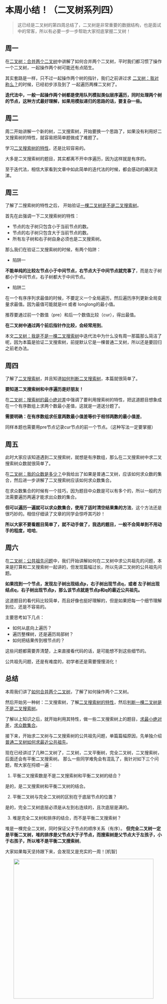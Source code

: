 

# 本周小结！（二叉树系列四）

> 这已经是二叉树的第四周总结了，二叉树是非常重要的数据结构，也是面试中的常客，所以有必要一步一步帮助大家彻底掌握二叉树！

## 周一

在[二叉树：合并两个二叉树](https://programmercarl.com/0617.合并二叉树.html)中讲解了如何合并两个二叉树，平时我们都习惯了操作一个二叉树，一起操作两个树可能还有点陌生。

其实套路是一样，只不过一起操作两个树的指针，我们之前讲过求 [二叉树：我对称么？](https://programmercarl.com/0101.对称二叉树.html)的时候，已经初步涉及到了 一起遍历两棵二叉树了。

**迭代法中，一般一起操作两个树都是使用队列模拟类似层序遍历，同时处理两个树的节点，这种方式最好理解，如果用模拟递归的思路的话，要复杂一些。**

## 周二

周二开始讲解一个新的树，二叉搜索树，开始要换一个思路了，如果没有利用好二叉搜索树的特性，就容易把简单题做成了难题了。

学习[二叉搜索树的特性](https://programmercarl.com/0700.二叉搜索树中的搜索.html)，还是比较容易的。

大多是二叉搜索树的题目，其实都离不开中序遍历，因为这样就是有序的。

至于迭代法，相信大家看到文章中如此简单的迭代法的时候，都会感动的痛哭流涕。

## 周三

了解了二搜索树的特性之后， 开始验证[一棵二叉树是不是二叉搜索树](https://programmercarl.com/0098.验证二叉搜索树.html)。

首先在此强调一下二叉搜索树的特性：

* 节点的左子树只包含小于当前节点的数。
* 节点的右子树只包含大于当前节点的数。
* 所有左子树和右子树自身必须也是二叉搜索树。

那么我们在验证二叉搜索树的时候，有两个陷阱：

* 陷阱一

**不能单纯的比较左节点小于中间节点，右节点大于中间节点就完事了**，而是左子树都小于中间节点，右子树都大于中间节点。

* 陷阱二

在一个有序序列求最值的时候，不要定义一个全局遍历，然后遍历序列更新全局变量求最值。因为最值可能就是int 或者 longlong的最小值。

推荐要通过前一个数值（pre）和后一个数值比较（cur），得出最值。

**在二叉树中通过两个前后指针作比较，会经常用到**。

本文[二叉树：我是不是一棵二叉搜索树](https://programmercarl.com/0098.验证二叉搜索树.html)中迭代法中为什么没有周一那篇那么简洁了呢，因为本篇是验证二叉搜索树，前提默认它是一棵普通二叉树，所以还是要回归之前老办法。

## 周四

了解了[二叉搜索树](https://programmercarl.com/0700.二叉搜索树中的搜索.html)，并且知道[如何判断二叉搜索树](https://programmercarl.com/0098.验证二叉搜索树.html)，本篇就很简单了。

**要知道二叉搜索树和中序遍历是好朋友！**

在[二叉树：搜索树的最小绝对差](https://programmercarl.com/0530.二叉搜索树的最小绝对差.html)中强调了要利用搜索树的特性，把这道题目想象成在一个有序数组上求两个数最小差值，这就是一道送分题了。

**需要明确：在有序数组求任意两数最小值差等价于相邻两数的最小值差**。

同样本题也需要用pre节点记录cur节点的前一个节点。（这种写法一定要掌握）

## 周五

此时大家应该知道遇到二叉搜索树，就想是有序数组，那么在二叉搜索树中求二叉搜索树众数就很简单了。

在[二叉树：我的众数是多少？](https://programmercarl.com/0501.二叉搜索树中的众数.html)中我给出了如果是普通二叉树，应该如何求众数的集合，然后进一步讲解了二叉搜索树应该如何求众数集合。

在求众数集合的时候有一个技巧，因为题目中众数是可以有多个的，所以一般的方法需要遍历两遍才能求出众数的集合。

**但可以遍历一遍就可以求众数集合，使用了适时清空结果集的方法**，这个方法还是很巧妙的。相信仔细读了文章的同学会惊呼其巧妙！

**所以大家不要看题目简单了，就不动手做了，我选的题目，一般不会简单到不用动手的程度，哈哈**。

## 周六

在[二叉树：公共祖先问题](https://programmercarl.com/0236.二叉树的最近公共祖先.html)中，我们开始讲解如何在二叉树中求公共祖先的问题，本来是打算和二叉搜索树一起讲的，但发现篇幅过长，所以先讲二叉树的公共祖先问题。

**如果找到一个节点，发现左子树出现结点p，右子树出现节点q，或者 左子树出现结点q，右子树出现节点p，那么该节点就是节点p和q的最近公共祖先。**

这道题目的看代码比较简单，而且好像也挺好理解的，但是如果把每一个细节理解到位，还是不容易的。

主要思考如下几点：

* 如何从底向上遍历？
* 遍历整棵树，还是遍历局部树？
* 如何把结果传到根节点的？

这些问题都需要弄清楚，上来直接看代码的话，是可能想不到这些细节的。

公共祖先问题，还是有难度的，初学者还是需要慢慢消化！

## 总结

本周我们讲了[如何合并两个二叉树](https://programmercarl.com/0617.合并二叉树.html)，了解了如何操作两个二叉树。

然后开始另一种树：二叉搜索树，了解[二叉搜索树的特性](https://programmercarl.com/0700.二叉搜索树中的搜索.html)，然后[判断一棵二叉树是不是二叉搜索树](https://programmercarl.com/0098.验证二叉搜索树.html)。

了解以上知识之后，就开始利用其特性，做一些二叉搜索树上的题目，[求最小绝对差](https://programmercarl.com/0530.二叉搜索树的最小绝对差.html)，[求众数集合](https://programmercarl.com/0501.二叉搜索树中的众数.html)。

接下来，开始求二叉树与二叉搜索树的公共祖先问题，单篇篇幅原因，先单独介绍[普通二叉树如何求最近公共祖先](https://programmercarl.com/0236.二叉树的最近公共祖先.html)。

现在已经讲过了几种二叉树了，二叉树，二叉平衡树，完全二叉树，二叉搜索树，后面还会有平衡二叉搜索树。 那么一些同学难免会有混乱了，我针对如下三个问题，帮大家在捋顺一遍：

1. 平衡二叉搜索数是不是二叉搜索树和平衡二叉树的结合？

是的，是二叉搜索树和平衡二叉树的结合。

2. 平衡二叉树与完全二叉树的区别在于底层节点的位置？

是的，完全二叉树底层必须是从左到右连续的，且次底层是满的。

3. 堆是完全二叉树和排序的结合，而不是平衡二叉搜索树？

堆是一棵完全二叉树，同时保证父子节点的顺序关系（有序）。 **但完全二叉树一定是平衡二叉树，堆的排序是父节点大于子节点，而搜索树是父节点大于左孩子，小于右孩子，所以堆不是平衡二叉搜索树**。

大家如果每天坚持跟下来，会发现又是充实的一周！[机智]

<div align="center"><img src=https://code-thinking.cdn.bcebos.com/pics/01二维码.jpg width=450> </img></div>
